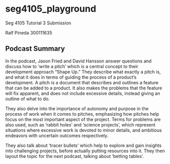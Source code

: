 # seg4105_playground
Seg 4105
Tutorial 3 Submission

Ralf Pineda 
300111635

## Podcast Summary

In the podcast, Jason Fried and David Hansson answer questions and discuss how to ‘write a pitch’ which is a central concept to their development approach “Shape Up.” They describe what exactly a pitch is, and what it does in terms of guiding the process of a product’s development. A pitch is a document that describes and outlines a feature that can be added to a product. It also makes the problems that the feature will fix apparent, and does not include excessive details, instead giving an outline of what to do.

They also delve into the importance of autonomy and purpose in the process of work when it comes to pitches, emphasizing how pitches help focus on the most important aspect of the project. Terms for problems are also used, such as ‘rabbit holes’ and ‘science projects’, which represent situations where excessive work is devoted to minor details, and ambitious endeavors with uncertain outcomes respectively.

They also talk about ‘tracer bullets’ which help to explore and gain insights into challenging projects, before actually putting resources into it. They then layout the topic for the next podcast, talking about ‘betting tables’.